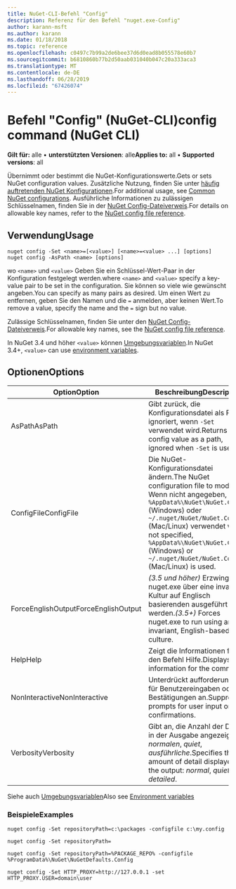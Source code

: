 ```yaml
---
title: NuGet-CLI-Befehl "Config"
description: Referenz für den Befehl "nuget.exe-Config"
author: karann-msft
ms.author: karann
ms.date: 01/18/2018
ms.topic: reference
ms.openlocfilehash: c0497c7b99a2de6bee37d6d0ead8b055578e60b7
ms.sourcegitcommit: b6810860b77b2d50aab031040b047c20a333aca3
ms.translationtype: MT
ms.contentlocale: de-DE
ms.lasthandoff: 06/28/2019
ms.locfileid: "67426074"
---
```

# <a name="config-command-nuget-cli"></a><span data-ttu-id="7fcaa-103">Befehl "Config" (NuGet-CLI)</span><span class="sxs-lookup"><span data-stu-id="7fcaa-103">config command (NuGet CLI)</span></span>

<span data-ttu-id="7fcaa-104">**Gilt für:** alle &bullet; **unterstützten Versionen**: alle</span><span class="sxs-lookup"><span data-stu-id="7fcaa-104">**Applies to:** all &bullet; **Supported versions**: all</span></span>

<span data-ttu-id="7fcaa-105">Übernimmt oder bestimmt die NuGet-Konfigurationswerte.</span><span class="sxs-lookup"><span data-stu-id="7fcaa-105">Gets or sets NuGet configuration values.</span></span> <span data-ttu-id="7fcaa-106">Zusätzliche Nutzung, finden Sie unter [häufig auftretenden NuGet Konfigurationen](../consume-packages/configuring-nuget-behavior.md).</span><span class="sxs-lookup"><span data-stu-id="7fcaa-106">For additional usage, see [Common NuGet configurations](../consume-packages/configuring-nuget-behavior.md).</span></span> <span data-ttu-id="7fcaa-107">Ausführliche Informationen zu zulässigen Schlüsselnamen, finden Sie in der [NuGet Config-Dateiverweis](../reference/nuget-config-file.md).</span><span class="sxs-lookup"><span data-stu-id="7fcaa-107">For details on allowable key names, refer to the [NuGet config file reference](../reference/nuget-config-file.md).</span></span>

## <a name="usage"></a><span data-ttu-id="7fcaa-108">Verwendung</span><span class="sxs-lookup"><span data-stu-id="7fcaa-108">Usage</span></span>

```cli
nuget config -Set <name>=[<value>] [<name>=<value> ...] [options]
nuget config -AsPath <name> [options]
```

<span data-ttu-id="7fcaa-109">wo `<name>` und `<value>` Geben Sie ein Schlüssel-Wert-Paar in der Konfiguration festgelegt werden.</span><span class="sxs-lookup"><span data-stu-id="7fcaa-109">where `<name>` and `<value>` specify a key-value pair to be set in the configuration.</span></span> <span data-ttu-id="7fcaa-110">Sie können so viele wie gewünscht angeben.</span><span class="sxs-lookup"><span data-stu-id="7fcaa-110">You can specify as many pairs as desired.</span></span> <span data-ttu-id="7fcaa-111">Um einen Wert zu entfernen, geben Sie den Namen und die `=` anmelden, aber keinen Wert.</span><span class="sxs-lookup"><span data-stu-id="7fcaa-111">To remove a value, specify the name and the `=` sign but no value.</span></span>

<span data-ttu-id="7fcaa-112">Zulässige Schlüsselnamen, finden Sie unter den [NuGet Config-Dateiverweis](../reference/nuget-config-file.md).</span><span class="sxs-lookup"><span data-stu-id="7fcaa-112">For allowable key names, see the [NuGet config file reference](../reference/nuget-config-file.md).</span></span>

<span data-ttu-id="7fcaa-113">In NuGet 3.4 und höher `<value>` können [Umgebungsvariablen](cli-ref-environment-variables.md).</span><span class="sxs-lookup"><span data-stu-id="7fcaa-113">In NuGet 3.4+, `<value>` can use [environment variables](cli-ref-environment-variables.md).</span></span>

## <a name="options"></a><span data-ttu-id="7fcaa-114">Optionen</span><span class="sxs-lookup"><span data-stu-id="7fcaa-114">Options</span></span>

| <span data-ttu-id="7fcaa-115">Option</span><span class="sxs-lookup"><span data-stu-id="7fcaa-115">Option</span></span> | <span data-ttu-id="7fcaa-116">Beschreibung</span><span class="sxs-lookup"><span data-stu-id="7fcaa-116">Description</span></span> |
| --- | --- |
| <span data-ttu-id="7fcaa-117">AsPath</span><span class="sxs-lookup"><span data-stu-id="7fcaa-117">AsPath</span></span> | <span data-ttu-id="7fcaa-118">Gibt zurück, die Konfigurationsdatei als Pfad ignoriert, wenn `-Set` verwendet wird.</span><span class="sxs-lookup"><span data-stu-id="7fcaa-118">Returns the config value as a path, ignored when `-Set` is used.</span></span> |
| <span data-ttu-id="7fcaa-119">ConfigFile</span><span class="sxs-lookup"><span data-stu-id="7fcaa-119">ConfigFile</span></span> | <span data-ttu-id="7fcaa-120">Die NuGet-Konfigurationsdatei ändern.</span><span class="sxs-lookup"><span data-stu-id="7fcaa-120">The NuGet configuration file to modify.</span></span> <span data-ttu-id="7fcaa-121">Wenn nicht angegeben, `%AppData%\NuGet\NuGet.Config` (Windows) oder `~/.nuget/NuGet/NuGet.Config` (Mac/Linux) verwendet wird.</span><span class="sxs-lookup"><span data-stu-id="7fcaa-121">If not specified, `%AppData%\NuGet\NuGet.Config` (Windows) or `~/.nuget/NuGet/NuGet.Config` (Mac/Linux) is used.</span></span>|
| <span data-ttu-id="7fcaa-122">ForceEnglishOutput</span><span class="sxs-lookup"><span data-stu-id="7fcaa-122">ForceEnglishOutput</span></span> | <span data-ttu-id="7fcaa-123">*(3.5 und höher)*  Erzwingt nuget.exe über eine invariante Kultur auf Englisch basierenden ausgeführt werden.</span><span class="sxs-lookup"><span data-stu-id="7fcaa-123">*(3.5+)* Forces nuget.exe to run using an invariant, English-based culture.</span></span> |
| <span data-ttu-id="7fcaa-124">Help</span><span class="sxs-lookup"><span data-stu-id="7fcaa-124">Help</span></span> | <span data-ttu-id="7fcaa-125">Zeigt die Informationen für den Befehl Hilfe.</span><span class="sxs-lookup"><span data-stu-id="7fcaa-125">Displays help information for the command.</span></span> |
| <span data-ttu-id="7fcaa-126">NonInteractive</span><span class="sxs-lookup"><span data-stu-id="7fcaa-126">NonInteractive</span></span> | <span data-ttu-id="7fcaa-127">Unterdrückt aufforderungen für Benutzereingaben oder Bestätigungen an.</span><span class="sxs-lookup"><span data-stu-id="7fcaa-127">Suppresses prompts for user input or confirmations.</span></span> |
| <span data-ttu-id="7fcaa-128">Verbosity</span><span class="sxs-lookup"><span data-stu-id="7fcaa-128">Verbosity</span></span> | <span data-ttu-id="7fcaa-129">Gibt an, die Anzahl der Details in der Ausgabe angezeigt: *normalen*, *quiet*, *ausführliche*.</span><span class="sxs-lookup"><span data-stu-id="7fcaa-129">Specifies the amount of detail displayed in the output: *normal*, *quiet*, *detailed*.</span></span> |

<span data-ttu-id="7fcaa-130">Siehe auch [Umgebungsvariablen](cli-ref-environment-variables.md)</span><span class="sxs-lookup"><span data-stu-id="7fcaa-130">Also see [Environment variables](cli-ref-environment-variables.md)</span></span>

### <a name="examples"></a><span data-ttu-id="7fcaa-131">Beispiele</span><span class="sxs-lookup"><span data-stu-id="7fcaa-131">Examples</span></span>

```cli
nuget config -Set repositoryPath=c:\packages -configfile c:\my.config

nuget config -Set repositoryPath=

nuget config -Set repositoryPath=%PACKAGE_REPO% -configfile %ProgramData%\NuGet\NuGetDefaults.Config

nuget config -Set HTTP_PROXY=http://127.0.0.1 -set HTTP_PROXY.USER=domain\user
```
